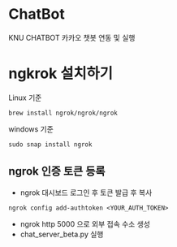 # ChatBot
KNU CHATBOT 카카오 챗봇 연동 및 실행

# ngkrok 설치하기
Linux 기준

```
brew install ngrok/ngrok/ngrok
```
windows 기준
```
sudo snap install ngrok
```
## ngrok 인증 토큰 등록

- ngrok 대시보드 로그인 후 토큰 발급 후 복사
```
ngrok config add-authtoken <YOUR_AUTH_TOKEN>
```
- ngrok http 5000 으로 외부 접속 수소 생성
- chat_server_beta.py 실행
